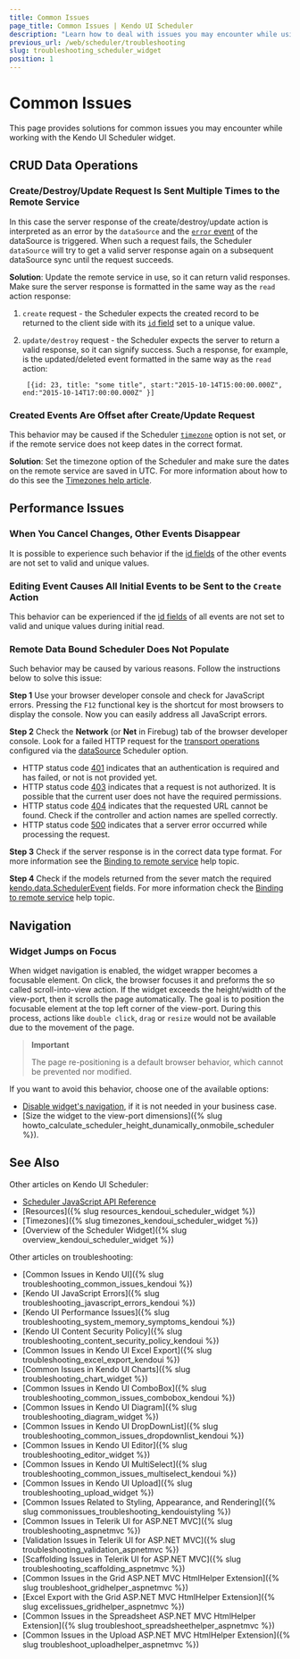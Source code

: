 ```yaml
---
title: Common Issues
page_title: Common Issues | Kendo UI Scheduler
description: "Learn how to deal with issues you may encounter while using the Kendo UI Scheduler widget."
previous_url: /web/scheduler/troubleshooting
slug: troubleshooting_scheduler_widget
position: 1
---
```


# Common Issues

This page provides solutions for common issues you may encounter while working with the Kendo UI Scheduler widget.

## CRUD Data Operations

### Create/Destroy/Update Request Is Sent Multiple Times to the Remote Service

In this case the server response of the create/destroy/update action is interpreted as an error by the `dataSource` and the [`error` event](/api/framework/datasource#events-error) of the dataSource is triggered. When such a request fails, the Scheduler `dataSource` will try to get a valid server response again on a subsequent dataSource sync until the request succeeds.

**Solution**: Update the remote service in use, so it can return valid responses. Make sure the server response is formatted in the same way as the `read` action response:

1. `create` request - the Scheduler expects the created record to be returned to the client side with its [`id` field](/api/javascript/data/schedulerevent#fields-id) set to a unique value.

2. `update/destroy` request - the Scheduler expects the server to return a valid response, so it can signify success. Such a response, for example, is the updated/deleted event formatted in the same way as the `read` action:

        [{id: 23, title: "some title", start:"2015-10-14T15:00:00.000Z", end:"2015-10-14T17:00:00.000Z" }]

### Created Events Are Offset after Create/Update Request

This behavior may be caused if the Scheduler [`timezone`](/api/javascript/ui/scheduler#configuration-timezone) option is not set, or if the remote service does not keep dates in the correct format.

**Solution**: Set the timezone option of the Scheduler and make sure the dates on the remote service are saved in UTC. For more information about how to do this see the [Timezones help article](/web/scheduler/timezones).

## Performance Issues

### When You Cancel Changes, Other Events Disappear

It is possible to experience such behavior if the [id fields](/api/javascript/data/schedulerevent#fields-id) of the other events are not set to valid and unique values.

### Editing Event Causes All Initial Events to be Sent to the <code>Create</code> Action

This behavior can be experienced if the [id fields](/api/javascript/data/schedulerevent#fields-id) of all events are not set to valid and unique values during initial read.

### Remote Data Bound Scheduler Does Not Populate

Such behavior may be caused by various reasons. Follow the instructions below to solve this issue:

**Step 1** Use your browser developer console and check for JavaScript errors. Pressing the `F12` functional key is the shortcut for most browsers to display the console. Now you can easily address all JavaScript errors.

**Step 2** Check the **Network** (or **Net** in Firebug) tab of the browser developer console. Look for a failed HTTP request for the [transport operations](/api/javascript/data/datasource#configuration-transport) configured via the [dataSource](/api/javascript/ui/scheduler#configuration-dataSource) Scheduler option.

* HTTP status code [401](http://en.wikipedia.org/wiki/List_of_HTTP_status_codes#401) indicates that an authentication is required and has failed, or not is not provided yet.
* HTTP status code [403](http://en.wikipedia.org/wiki/List_of_HTTP_status_codes#403) indicates that a request is not authorized. It is possible that the current user does not have the required permissions.
* HTTP status code [404](http://en.wikipedia.org/wiki/List_of_HTTP_status_codes#404) indicates that the requested URL cannot be found. Check if the controller and action names are spelled correctly.
* HTTP status code [500](http://en.wikipedia.org/wiki/List_of_HTTP_status_codes#500) indicates that a server error occurred while processing the request.

**Step 3** Check if the server response is in the correct data type format. For more information see the [Binding to remote service](/web/scheduler/overview#binding-to-remote-service) help topic.

**Step 4** Check if the models returned from the sever match the required [kendo.data.SchedulerEvent](/api/javascript/data/schedulerevent) fields. For more information check the [Binding to remote service](/web/scheduler/overview#binding-to-remote-service) help topic.

## Navigation

### Widget Jumps on Focus

When widget navigation is enabled, the widget wrapper becomes a focusable element. On click, the browser focuses it and preforms the so called scroll-into-view action. If the widget exceeds the height/width of the view-port, then it scrolls the page automatically. The goal is to position the focusable element at the top left corner of the view-port. During this process, actions like `double click`, `drag` or `resize` would not be available due to the movement of the page.

> **Important**
>
> The page re-positioning is a default browser behavior, which cannot be prevented nor modified.

If you want to avoid this behavior, choose one of the available options:
* [Disable widget's navigation](/api/javascript/ui/scheduler#configuration-selectable), if it is not needed in your business case.
* [Size the widget to the view-port dimensions]({% slug howto_calculate_scheduler_height_dunamically_onmobile_scheduler %}).

## See Also

Other articles on Kendo UI Scheduler:

* [Scheduler JavaScript API Reference](/api/javascript/ui/scheduler)
* [Resources]({% slug resources_kendoui_scheduler_widget %})
* [Timezones]({% slug timezones_kendoui_scheduler_widget %})
* [Overview of the Scheduler Widget]({% slug overview_kendoui_scheduler_widget %})

Other articles on troubleshooting:

* [Common Issues in Kendo UI]({% slug troubleshooting_common_issues_kendoui %})
* [Kendo UI JavaScript Errors]({% slug troubleshooting_javascript_errors_kendoui %})
* [Kendo UI Performance Issues]({% slug troubleshooting_system_memory_symptoms_kendoui %})
* [Kendo UI Content Security Policy]({% slug troubleshooting_content_security_policy_kendoui %})
* [Common Issues in Kendo UI Excel Export]({% slug troubleshooting_excel_export_kendoui %})
* [Common Issues in Kendo UI Charts]({% slug troubleshooting_chart_widget %})
* [Common Issues in Kendo UI ComboBox]({% slug troubleshooting_common_issues_combobox_kendoui %})
* [Common Issues in Kendo UI Diagram]({% slug troubleshooting_diagram_widget %})
* [Common Issues in Kendo UI DropDownList]({% slug troubleshooting_common_issues_dropdownlist_kendoui %})
* [Common Issues in Kendo UI Editor]({% slug troubleshooting_editor_widget %})
* [Common Issues in Kendo UI MultiSelect]({% slug troubleshooting_common_issues_multiselect_kendoui %})
* [Common Issues in Kendo UI Upload]({% slug troubleshooting_upload_widget %})
* [Common Issues Related to Styling, Appearance, and Rendering]({% slug commonissues_troubleshooting_kendouistyling %})
* [Common Issues in Telerik UI for ASP.NET MVC]({% slug troubleshooting_aspnetmvc %})
* [Validation Issues in Telerik UI for ASP.NET MVC]({% slug troubleshooting_validation_aspnetmvc %})
* [Scaffolding Issues in Telerik UI for ASP.NET MVC]({% slug troubleshooting_scaffolding_aspnetmvc %})
* [Common Issues in the Grid ASP.NET MVC HtmlHelper Extension]({% slug troubleshoot_gridhelper_aspnetmvc %})
* [Excel Export with the Grid ASP.NET MVC HtmlHelper Extension]({% slug excelissues_gridhelper_aspnetmvc %})
* [Common Issues in the Spreadsheet ASP.NET MVC HtmlHelper Extension]({% slug troubleshoot_spreadsheethelper_aspnetmvc %})
* [Common Issues in the Upload ASP.NET MVC HtmlHelper Extension]({% slug troubleshoot_uploadhelper_aspnetmvc %})
